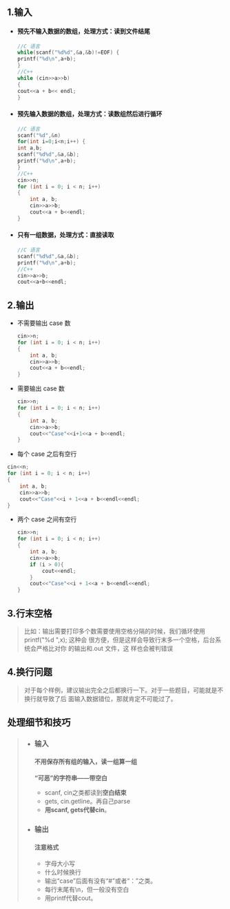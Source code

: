 ## 1.输入

- #### 预先不输入数据的数组，处理方式：读到文件结尾 

  ```cpp
  //C 语言
  while(scanf("%d%d",&a,&b)!=EOF) {
  printf("%d\n",a+b);
  }
  //C++
  while (cin>>a>>b)
  { 
  cout<<a + b<< endl; 
  }
  ```

- #### 预先输入数据的数组，处理方式：读数组然后进行循环

  ```cpp
  //C 语言
  scanf("%d",&n)
  for(int i=0;i<n;i++) {
  int a,b;
  scanf("%d%d",&a,&b);
  printf("%d\n",a+b);
  }
  //C++
  cin>>n; 
  for (int i = 0; i < n; i++) 
  {
      int a, b; 
      cin>>a>>b; 
      cout<<a + b<<endl; 
  }
  ```

- #### 只有一组数据，处理方式：直接读取 

  ```cpp
  //C 语言
  scanf("%d%d",&a,&b);
  printf("%d\n",a+b);
  //C++
  cin>>a>>b;
  cout<<a+b<<endl;
  ```

## 2.输出

- 不需要输出 case 数 

  ```cpp
  cin>>n; 
  for (int i = 0; i < n; i++)
  { 
      int a, b; 
      cin>>a>>b; 
      cout<<a + b<<endl; 
  }
  ```

- 需要输出 case 数

  ```cpp
  cin>>n; 
  for (int i = 0; i < n; i++)
  { 
      int a, b; 
      cin>>a>>b;
      cout<<"Case"<<i+1<<a + b<<endl; 
  }
  ```

-  每个 case 之后有空行

  ```cpp
  cin<<n; 
  for (int i = 0; i < n; i++)
  { 
      int a, b; 
      cin>>a>>b; 
      cout<<"Case"<<i + 1<<a + b<<endl<<endl; 
  }
  ```

- 两个 case 之间有空行 

  ```cpp
  cin>>n; 
  for (int i = 0; i < n; i++)
  { 
      int a, b; 
      cin>>a>>b; 
      if (i > 0){ 
          cout<<endl; 
      } 
      cout<<"Case"<<i + 1<<a + b<<endl<<endl; 
  }
  ```

## 3.行末空格

> 比如：输出需要打印多个数需要使用空格分隔的时候，我们循环使用 printf("%d ",x); 这种会 很方便，但是这样会导致行末多一个空格，后台系统会严格比对你 的输出和.out 文件，这 样也会被判错误

## 4.换行问题

> 对于每个样例，建议输出完全之后都换行一下。对于一些题目，可能就是不换行就导致了后 面输入数据错位，那就肯定不可能过了。 

## 处理细节和技巧

> - ### 输入
>
>   #### 不用保存所有组的输入，读一组算一组
>
>   **“可恶”的字符串——带空白**
>
>   - scanf, cin之类都读到**空白结束**
>   - gets, cin.getline。再自己parse
>   - **用scanf, gets代替cin**。
>
> - ### 输出
>
>   #### 注意格式
>
>   - 字母大小写
>   - 什么时候换行
>   - 输出“case”后面有没有“#”或者“：”之类。
>   - 每行末尾有\n，但一般没有空白
>   - 用printf代替cout。

 